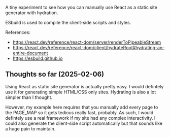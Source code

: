 A tiny experiment to see how you can manually use React as a static site generator with hydration.

ESbuild is used to compile the client-side scripts and styles.

References:

-   https://react.dev/reference/react-dom/server/renderToPipeableStream
-   https://react.dev/reference/react-dom/client/hydrateRoot#hydrating-an-entire-document
-   https://esbuild.github.io

## Thoughts so far (2025-02-06)

Using React as static site generator is actually pretty easy. I would defintely use it for
generating simple HTML/CSS only sites. Hydrating is also a lot simpler than I thought.

However, my example here requires that you manually add every page to the PAGE_MAP so it
gets tedious really fast, probably. As such, I would defintely use a real framework if
my site had any complex interactivity. I could also generate the client-side script
automatically but that sounds like a huge pain to maintain.
